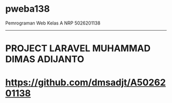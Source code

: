 # pweba138
Pemrograman Web Kelas A NRP 5026201138
<br>
<hr>
<h1>PROJECT LARAVEL MUHAMMAD DIMAS ADIJANTO<h1>

https://github.com/dmsadjt/A5026201138

